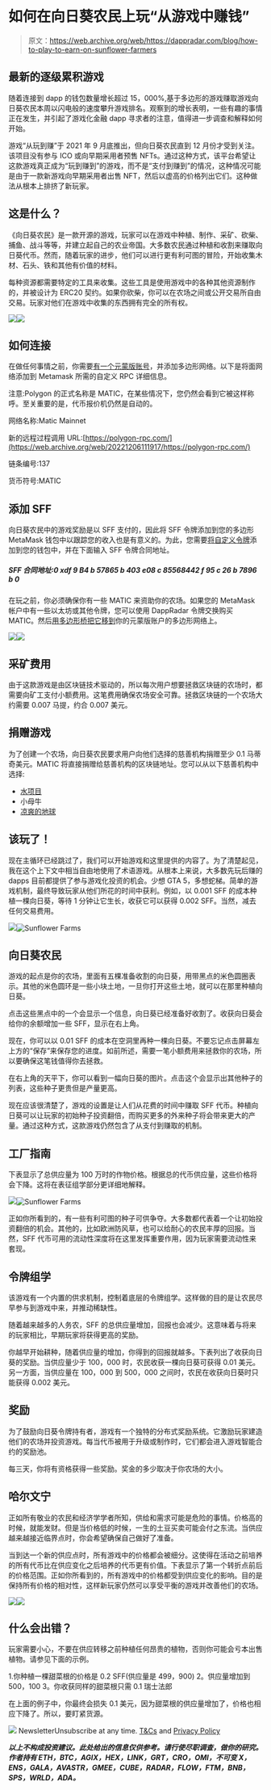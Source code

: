 # 如何在向日葵农民上玩“从游戏中赚钱”

> 原文：<https://web.archive.org/web/https://dappradar.com/blog/how-to-play-to-earn-on-sunflower-farmers>

## 最新的逐级累积游戏

随着连接到 dapp 的钱包数量增长超过 15，000%,基于多边形的游戏赚取游戏向日葵农民本周以闪电般的速度攀升游戏排名。观察到的增长表明，一些有趣的事情正在发生，并引起了游戏化金融 dapp 寻求者的注意，值得进一步调查和解释如何开始。

游戏“从玩到赚”于 2021 年 9 月底推出，但向日葵农民直到 12 月份才受到关注。该项目没有参与 ICO 或向早期采用者预售 NFTs。通过这种方式，该平台希望让这款游戏真正成为“玩到赚到”的游戏，而不是“支付到赚到”的情况，这种情况可能是由于一款新游戏向早期采用者出售 NFT，然后以虚高的价格列出它们。这种做法从根本上排挤了新玩家。

## 这是什么？

《向日葵农民》是一款开源的游戏，玩家可以在游戏中种植、制作、采矿、砍柴、捕鱼、战斗等等，并建立起自己的农业帝国。大多数农民通过种植和收割来赚取向日葵代币。然而，随着玩家的进步，他们可以进行更有利可图的冒险，开始收集木材、石头、铁和其他有价值的材料。

每种资源都需要特定的工具来收集。这些工具是使用游戏中的各种其他资源制作的，并被设计为 ERC20 契约。如果你砍柴，你可以在农场之间或公开交易所自由交易。玩家对他们在游戏中收集的东西拥有完全的所有权。

![](img/b7cb9d0c939c5302a72092ec8df63ef8.png)![](img/02151b583739aa709aa07198ef92f51d.png)

## 如何连接

在做任何事情之前，你需要[有一个元蒙版账号](/web/20221206111917/https://dappradar.com/blog/explained-how-to-use-metamask-for-exchanging-tokens/)，并添加多边形网络。以下是将面网络添加到 Metamask 所需的自定义 RPC 详细信息。

注意:Polygon 的正式名称是 MATIC，在某些情况下，您仍然会看到它被这样称呼。至关重要的是，代币报价机仍然是自动的。

网络名称:Matic Mainnet

新的远程过程调用 URL:[https://polygon-rpc.com/](https://web.archive.org/web/20221206111917/https://polygon-rpc.com/)

链条编号:137

货币符号:MATIC

## 添加 SFF

向日葵农民中的游戏奖励是以 SFF 支付的，因此将 SFF 令牌添加到您的多边形 MetaMask 钱包中以跟踪您的收入也是有意义的。为此，您需要[将自定义令牌](https://web.archive.org/web/20221206111917/https://medium.com/publicaio/how-to-add-a-custom-token-to-metamask-b24b090f1550)添加到您的钱包中，并在下面输入 SFF 令牌合同地址。

##### SFF 合同地址:0 xdf 9 B4 b 57865 b 403 e08 c 85568442 f 95 c 26 b 7896 b 0

在玩之前，你必须确保你有一些 MATIC 来资助你的农场。如果您的 MetaMask 帐户中有一些以太坊或其他令牌，您可以使用 DappRadar 令牌交换购买 MATIC。然后[用多边形桥把它移到](https://web.archive.org/web/20221206111917/https://dappradar.com/blog/guide-on-how-to-move-assets-between-ethereum-bsc-and-polygon/#Ethereum-to-Polygon)你的元蒙版账户的多边形网络上。

![](img/fa820f41cc72b3c4b0ceca0d6102ecd2.png)![](img/8cd651482384706d585cb625a3de1cee.png)

## 采矿费用

由于这款游戏是由区块链技术驱动的，所以每次用户想要拯救区块链的农场时，都需要向矿工支付小额费用。这笔费用确保农场安全可靠。拯救区块链的一个农场大约需要 0.007 马提，约合 0.007 美元。

## 捐赠游戏

为了创建一个农场，向日葵农民要求用户向他们选择的慈善机构捐赠至少 0.1 马蒂奇美元。MATIC 将直接捐赠给慈善机构的区块链地址。您可以从以下慈善机构中选择:

*   [水项目](https://web.archive.org/web/20221206111917/https://thewaterproject.org/)
*   小母牛
*   [凉爽的地球](https://web.archive.org/web/20221206111917/https://www.coolearth.org/)

## 该玩了！

现在主循环已经跳过了，我们可以开始游戏和这里提供的内容了。为了清楚起见，我在这个上下文中相当自由地使用了术语游戏。从根本上来说，大多数先玩后赚的 dapps 目前都提供了参与游戏化投资的机会。少想 GTA 5，多想蛇梯。简单的游戏机制，最终导致玩家从他们所花的时间中获利。例如，以 0.001 SFF 的成本种植一棵向日葵，等待 1 分钟让它生长，收获它可以获得 0.002 SFF。当然，减去任何交易费用。

![](img/297d64238e70f239a7d91910695ecb51.png)![Sunflower Farms](img/3183261814bcd5de900ee71826a742fa.png)

## 向日葵农民

游戏的起点是你的农场，里面有五棵准备收割的向日葵，用带黑点的米色圆圈表示。其他的米色圆环是一些小块土地，一旦你打开这些土地，就可以在那里种植向日葵。

点击这些黑点中的一个会显示一个信息，向日葵已经准备好收割了。收获向日葵会给你的余额增加一些 SFF，显示在右上角。

现在，你可以以 0.01 SFF 的成本在空洞里再种一棵向日葵。不要忘记点击屏幕左上方的“保存”来保存您的进度。如前所述，需要一笔小额费用来拯救你的农场，所以要确保这笔钱值得你去拯救。

在右上角的天平下，你可以看到一幅向日葵的图片。点击这个会显示出其他种子的列表，这些种子更贵但是产量更高。

现在应该很清楚了，游戏的设置是让人们从花费的时间中赚取 SFF 代币。种植向日葵可以让玩家的初始种子投资翻倍，而购买更多的外来种子将会带来更大的产量。通过这种方式，这款游戏仍然包含了从支付到赚取的机制。

## 工厂指南

下表显示了总供应量为 100 万时的作物价格。根据总的代币供应量，这些价格将会下降。这将在表征组学部分更详细地解释。

![](img/3f74c2f745e4128251d27f63fab9f553.png)![Sunflower Farms](img/c6fcaad8e12ceb24bb0726dc88d49eb2.png)

正如你所看到的，有一些有利可图的种子可供争夺。大多数都代表着一个让初始投资翻倍的机会。其他的，比如欧洲防风草，也可以给耐心的农民丰厚的回报。当然，SFF 代币可用的流动性深度将在这里发挥重要作用，因为玩家需要流动性来套现。

## 令牌组学

该游戏有一个内置的供求机制，控制着底层的令牌组学。这样做的目的是让农民尽早参与到游戏中来，并推动稀缺性。

随着越来越多的人务农，SFF 的总供应量增加，回报也会减少。这意味着与将来的玩家相比，早期玩家将获得更高的奖励。

你越早开始耕种，随着供应量的增加，你得到的回报就越多。下表列出了收获向日葵的奖励。当供应量少于 100，000 时，农民收获一棵向日葵可获得 0.01 美元。另一方面，当供应量在 100，000 到 500，000 之间时，农民在收获向日葵时只能获得 0.002 美元。

## 奖励

为了鼓励向日葵令牌持有者，游戏有一个独特的分布式奖励系统。它激励玩家建造他们的农场并投资游戏。每当代币被用于升级或制作时，它们都会进入游戏智能合约的奖励池。

每三天，你将有资格获得一些奖励。奖金的多少取决于你农场的大小。

## 哈尔文宁

正如所有敬业的农民和经济学学者所知，供给和需求可能是危险的事情。价格高的时候，就能发财。但是当价格低的时候，一生的土豆买卖可能会付之东流。当供应越来越接近临界点时，你会希望确保自己做好了准备。

当到达一个新的供应点时，所有游戏中的价格都会被细分。这使得在活动之前培养的所有代币比在供应变化之后培养的代币更有价值。下表显示了第一个转折点前后的价格范围。正如你所看到的，所有游戏中的价格都受到供应变化的影响。目的是保持所有价格的相对性，这样新玩家仍然可以享受平衡的游戏并改善他们的农场。

![](img/dd0f84702eab023c1a5614a57892d9c4.png)![](img/914282d477ac4c00de123fb2b936143c.png)

## 什么会出错？

玩家需要小心，不要在供应转移之前种植任何昂贵的植物，否则你可能会亏本出售植物。请参见下面的示例。

1.你种植一棵甜菜根的价格是 0.2 SFF(供应量是 499，900)
2。供应量增加到 500，100
3。你收获同样的甜菜根只需 0.1 瑞士法郎

在上面的例子中，你最终会损失 0.1 美元，因为甜菜根的供应量增加了，价格也相应下降了。所以，要盯紧货源。

![](img/6d5a4a2d609c56e1a5771717e54ba759.png) NewsletterUnsubscribe at any time. [T&Cs](https://web.archive.org/web/20221206111917/https://dappradar.com/terms) and [Privacy Policy](https://web.archive.org/web/20221206111917/https://dappradar.com/privacy-policy)

***以上不构成投资建议。此处给出的信息仅供参考。请行使尽职调查，做你的研究。作者持有 ETH，BTC，AGIX，HEX，LINK，GRT，CRO，OMI，不可变 X，ENS，GALA，AVASTR，GMEE，CUBE，RADAR，FLOW，FTM，BNB，SPS，WRLD，ADA。***